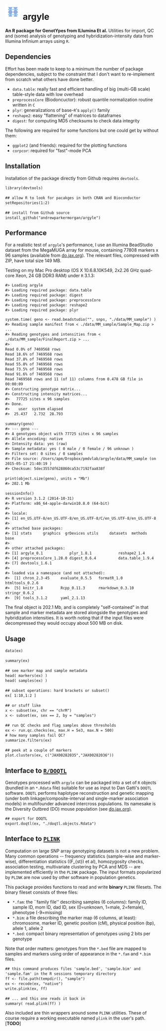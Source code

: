 <!-- README.md is generated from README.Rmd. Please edit that file -->




<img src="figs/argyle.png" alt="argyle logo" height=50 /> argyle
================================================================

**An R package for GenotYpes from ILlumina Et al.** Utilities for import, QC and (some) analysis of genotyping and hybridization-intensity data from Illumina Infinium arrays using `R`.

Dependencies
------------

Effort has been made to keep to a minimum the number of package dependencies, subject to the constraint that I don't want to re-implement from scratch what others have done better.

-   `data.table`: really fast and efficient handling of big (multi-GB scale) table-style data with low overhead
-   `preprocessCore` (Biodoncuctor): robust quantile normalization routine written in `C`
-   `plyr`: generalizations of base-`R`'s `apply()` family
-   `reshape2`: easy "flattening" of matrices to dataframes
-   `digest`: for computing MD5 checksums to check data integrity

The following are required for some functions but one could get by without them:

-   `ggplot2` (and friends): required for the plotting functions
-   `corpcor`: required for "fast"-mode PCA

Installation
------------

Installation of the package directly from Github requires `devtools`.

``` {.r}
library(devtools)

## allow R to look for pacakges in both CRAN and Bioconductor
setRepositories(1:2)

## install from Github source
install_github("andrewparkermorgan/argyle")
```

Performance
-----------

For a realistic test of `argyle`'s performance, I use an Illumina BeadStudio dataset from the MegaMUGA array for mouse, containing 77808 markers x 96 samples (available from [do.jax.org](http://churchill.jax.org/research/cc/do_data/megamuga/raw/MegaMUGA_22Oct2012/)). The relevant files, compressed with ZIP, have total size 149 MB.

Testing on my Mac Pro desktop (OS X 10.6.8.10K549, 2x2.26 GHz quad-core Xeon, 24 GB DDR3 RAM) under `R` 3.1.3:

    #> Loading argyle
    #> Loading required package: data.table
    #> Loading required package: digest
    #> Loading required package: preprocessCore
    #> Loading required package: reshape2
    #> Loading required package: plyr

``` {.r}
system.time( geno <- read.beadstudio("", snps, "./data/MM_sample") )
#> Reading sample manifest from < ./data/MM_sample/Sample_Map.zip > ...
#> Reading genotypes and intensities from < ./data/MM_sample/FinalReport.zip > ...
#> 
Read 0.0% of 7469568 rows
Read 18.6% of 7469568 rows
Read 37.8% of 7469568 rows
Read 55.8% of 7469568 rows
Read 73.5% of 7469568 rows
Read 91.6% of 7469568 rows
Read 7469568 rows and 11 (of 11) columns from 0.478 GB file in 00:00:09
#> Constructing genotype matrix...
#> Constructing intensity matrices...
#>   77725 sites x 96 samples
#> Done.
#>    user  system elapsed 
#>  25.437   2.732  28.793

summary(geno)
#> --- geno ---
#> A genotypes object with 77725 sites x 96 samples
#> Allele encoding: native 
#> Intensity data: yes (raw) 
#> Sample metadata: yes ( 0 male / 0 female / 96 unknown )
#> Filters set: 0 sites / 0 samples 
#> File source: /Users/apm/Dropbox/pmdvlab/argyle/data/MM_sample (on 2015-05-17 21:40:19 )
#> Checksum: 5dec3557df628860ca53c7192faa838f

print(object.size(geno), units = "Mb")
#> 202.1 Mb

sessionInfo()
#> R version 3.1.2 (2014-10-31)
#> Platform: x86_64-apple-darwin10.8.0 (64-bit)
#> 
#> locale:
#> [1] en_US.UTF-8/en_US.UTF-8/en_US.UTF-8/C/en_US.UTF-8/en_US.UTF-8
#> 
#> attached base packages:
#> [1] stats     graphics  grDevices utils     datasets  methods   base     
#> 
#> other attached packages:
#> [1] argyle_0.1            plyr_1.8.1            reshape2_1.4         
#> [4] preprocessCore_1.28.0 digest_0.6.4          data.table_1.9.4     
#> [7] devtools_1.6.1       
#> 
#> loaded via a namespace (and not attached):
#>  [1] chron_2.3-45     evaluate_0.5.5   formatR_1.0      htmltools_0.2.6 
#>  [5] knitr_1.8        Rcpp_0.11.3      rmarkdown_0.3.10 stringr_0.6.2   
#>  [9] tools_3.1.2      yaml_2.1.13
```

The final object is 202.1 Mb, and is completely "self-contained" in that sample and marker metadata are stored alongside the genotypes and hybridization intensities. It is worth noting that if the input files were decompressed they would occupy about 500 MB on disk.

Usage
-----

``` {.r}
data(ex)

summary(ex)

## see marker map and sample metadata
head( markers(ex) )
head( samples(ex) )

## subset operations: hard brackets or subset()
ex[ 1:10,1:2 ]

## or stuff like
x <- subset(ex, chr == "chrM")
x <- subset(ex, sex == 2, by = "samples")

## run QC checks and flag samples above thresholds
ex <- run.qc.checks(ex, max.H = 5e3, max.N = 500)
# how many samples fail QC?
summarize.filters(ex)

## peek at a couple of markers
plot.clusters(ex, c("JAX00282035","JAX00282036"))
```

Interface to [`R/DOQTL`](http://cgd.jax.org/apps/doqtl/DOQTL.shtml)
-------------------------------------------------------------------

Genotypes processed with `argyle` can be packaged into a set of `R` objects (bundled in an `*.Rdata` file) suitable for use as input to Dan Gatti's `DOQTL` software. `DOQTL` performs haplotype reconstruction and genetic mapping (under both linkage/composite-interval and single-marker association models) in multifounder advanced intercross populations. Its namesake is the Diversity Outbred (DO) mouse population (see [do.jax.org](http://do.jax.org/)).

``` {.r}
## export for DOQTL
export.doqtl(ex, "./doqtl.objects.Rdata")
```

Interface to [`PLINK`](https://www.cog-genomics.org/plink2/)
------------------------------------------------------------

Computation on large SNP array genotyping datasets is not a new problem. Many common operations -- frequency statistics (sample-wise and marker-wise), differentiation statistics (\(F_{st}\) et al), homozygosity checks, association testing, multivariate clustering by PCA and MDS -- are implemented efficiently in the `PLINK` package. The input formats popularized by `PLINK` are now used by other software in population genetics.

This package provides functions to read and write **binary** `PLINK` filesets. The binary fileset consists of three files:

-   `*.fam`: the \`\`family file'' describing samples (6 columns): family ID, sample ID, mom ID, dad ID, sex (0=unknown, 1=male, 2=female), phenotype (-9=missing)
-   `*.bim`: a file describing the marker map (6 columns, at least): chromosome, marker ID, genetic position (cM), physical position (bp), allele 1, allele 2
-   `*.bed`: compact binary representation of genotypes using 2 bits per genotype

Note that order matters: genotypes from the `*.bed` file are mapped to samples and markers using order of appearance in the `*.fam` and `*.bim` files.

``` {.r}
## this command produces files 'sample.bed', 'sample.bim' and 'sample.fam' in the R sessions temporary directory
ff <- file.path(tempdir(), "sample")
ex <- recode(ex, "native")
write.plink(ex, ff)

## ... and this one reads it back in
summary( read.plink(ff) )
```

Also included are thin wrappers around some `PLINK` utilities. These of course require a working executable named `plink` in the user's path. [**TODO**]
